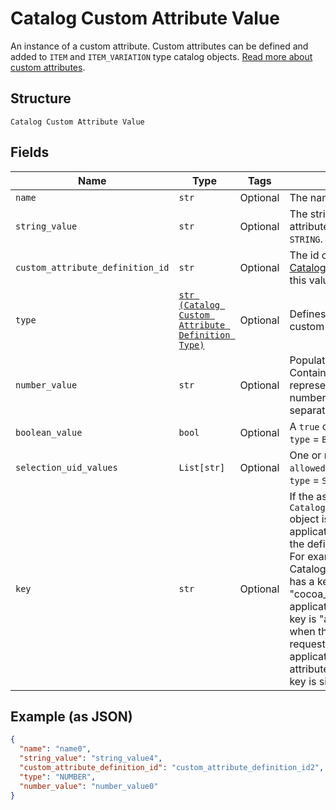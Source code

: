 
# Catalog Custom Attribute Value

An instance of a custom attribute. Custom attributes can be defined and
added to `ITEM` and `ITEM_VARIATION` type catalog objects.
[Read more about custom attributes](https://developer.squareup.com/docs/catalog-api/add-custom-attributes).

## Structure

`Catalog Custom Attribute Value`

## Fields

| Name | Type | Tags | Description |
|  --- | --- | --- | --- |
| `name` | `str` | Optional | The name of the custom attribute. |
| `string_value` | `str` | Optional | The string value of the custom attribute.  Populated if `type` = `STRING`. |
| `custom_attribute_definition_id` | `str` | Optional | The id of the [CatalogCustomAttributeDefinition](entity:CatalogCustomAttributeDefinition) this value belongs to. |
| `type` | [`str (Catalog Custom Attribute Definition Type)`](../../doc/models/catalog-custom-attribute-definition-type.md) | Optional | Defines the possible types for a custom attribute. |
| `number_value` | `str` | Optional | Populated if `type` = `NUMBER`. Contains a string<br>representation of a decimal number, using a `.` as the decimal separator. |
| `boolean_value` | `bool` | Optional | A `true` or `false` value. Populated if `type` = `BOOLEAN`. |
| `selection_uid_values` | `List[str]` | Optional | One or more choices from `allowed_selections`. Populated if `type` = `SELECTION`. |
| `key` | `str` | Optional | If the associated `CatalogCustomAttributeDefinition` object is defined by another application, this key is prefixed by the defining application ID.<br>For example, if the CatalogCustomAttributeDefinition has a key attribute of "cocoa_brand" and the defining application ID is "abcd1234", this key is "abcd1234:cocoa_brand"<br>when the application making the request is different from the application defining the custom attribute definition. Otherwise, the key is simply "cocoa_brand". |

## Example (as JSON)

```json
{
  "name": "name0",
  "string_value": "string_value4",
  "custom_attribute_definition_id": "custom_attribute_definition_id2",
  "type": "NUMBER",
  "number_value": "number_value0"
}
```


